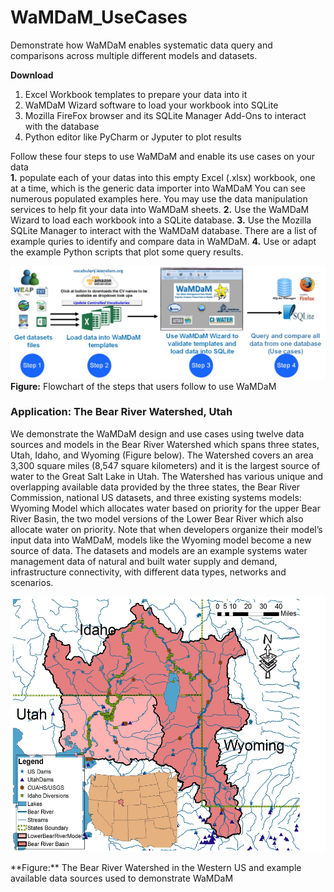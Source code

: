 # WaMDaM_UseCases
Demonstrate how WaMDaM enables systematic data query and comparisons across multiple different models and datasets. 

**Download**
1. Excel Workbook templates to prepare your data into it
2. WaMDaM Wizard software to load your workbook into SQLite
3. Mozilla FireFox browser and its SQLite Manager Add-Ons to interact with the database
4. Python editor like PyCharm or Jyputer to plot results


Follow these four steps to use WaMDaM and enable its use cases on your data      
**1.** populate each of your datas into this empty Excel (.xlsx) workbook, one at a time, which is the generic data importer into WaMDaM
You can see numerous populated examples here. You may use the data manipulation services to help fit your data into WaMDaM sheets. 
**2.** Use the WaMDaM Wizard to load each workbook into a SQLite database. 
**3.** Use the Mozilla SQLite Manager to interact with the WaMDaM database. There are a list of example quries to identify and compare data in WaMDaM. 
**4.** Use or adapt the example Python scripts that plot some query results. 


 
 ![](https://github.com/WamdamProject/WaMDaM_UseCases/blob/master/UseCases_files/UseWaMDaM_workflow.jpg)
**Figure:** Flowchart of the steps that users follow to use WaMDaM   

### Application: The Bear River Watershed, Utah 
We demonstrate the WaMDaM design and use cases using twelve data sources and models in the Bear River Watershed which spans three states, Utah, Idaho, and Wyoming (Figure below). The Watershed covers an area 3,300 square miles (8,547 square kilometers) and it is the largest source of water to the Great Salt Lake in Utah. 
The Watershed has various unique and overlapping available data provided by the three states, the Bear River Commission, national US datasets, and three existing systems models: Wyoming Model which allocates water based on priority for the upper Bear River Basin, the two model versions of the Lower Bear River which also allocate water on priority. Note that when developers organize their model’s input data into WaMDaM, models like the Wyoming model become a new source of data. The datasets and models are an example systems water management data of natural and built water supply and demand, infrastructure connectivity, with different data types, networks and scenarios. 

<p align="center">
  <img width="528" height="408" src="https://github.com/WamdamProject/WaMDaM_UseCases/blob/master/UseCases_files/BearWatershed_Presentation.jpg">
</p> 
**Figure:** The Bear River Watershed in the Western US and example available data sources used to demonstrate WaMDaM     
